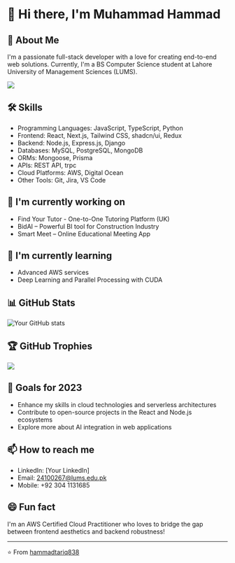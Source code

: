 # 👋 Hi there, I'm Muhammad Hammad

## 🚀 About Me
I'm a passionate full-stack developer with a love for creating end-to-end web solutions. Currently, I'm a BS Computer Science student at Lahore University of Management Sciences (LUMS).

![](https://komarev.com/ghpvc/?username=hammadtariq838&color=green)

## 🛠 Skills
- Programming Languages: JavaScript, TypeScript, Python
- Frontend: React, Next.js, Tailwind CSS, shadcn/ui, Redux
- Backend: Node.js, Express.js, Django
- Databases: MySQL, PostgreSQL, MongoDB
- ORMs: Mongoose, Prisma
- APIs: REST API, trpc
- Cloud Platforms: AWS, Digital Ocean
- Other Tools: Git, Jira, VS Code

## 🔭 I'm currently working on
- Find Your Tutor - One-to-One Tutoring Platform (UK)
- BidAI – Powerful BI tool for Construction Industry
- Smart Meet – Online Educational Meeting App

## 🌱 I'm currently learning
- Advanced AWS services
- Deep Learning and Parallel Processing with CUDA

## 📊 GitHub Stats
![Your GitHub stats](https://github-readme-stats.vercel.app/api?username=hammadtariq838&show_icons=true&theme=radical)

## 🏆 GitHub Trophies
![](https://github-profile-trophy.vercel.app/?username=hammadtariq838&theme=radical&no-frame=false&no-bg=true&margin-w=4)

## 🎯 Goals for 2023
- Enhance my skills in cloud technologies and serverless architectures
- Contribute to open-source projects in the React and Node.js ecosystems
- Explore more about AI integration in web applications

## 📫 How to reach me
- LinkedIn: [Your LinkedIn]
- Email: 24100267@lums.edu.pk
- Mobile: +92 304 1131685

## 😄 Fun fact
I'm an AWS Certified Cloud Practitioner who loves to bridge the gap between frontend aesthetics and backend robustness!

---

⭐️ From [hammadtariq838](https://github.com/hammadtariq838)
